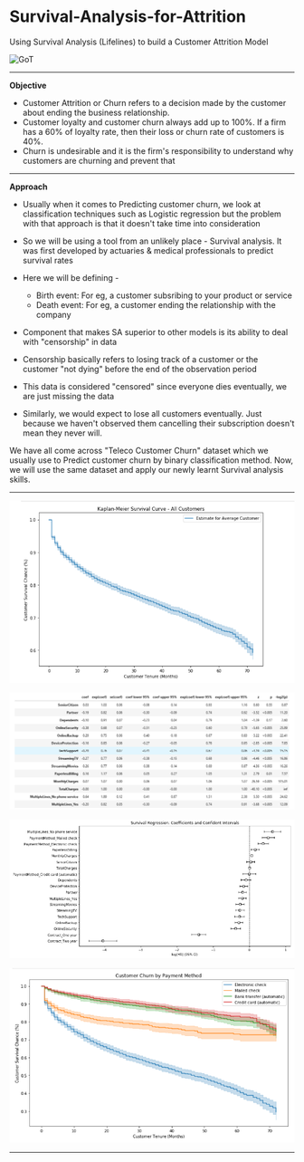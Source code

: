 # Survival-Analysis-for-Attrition
Using Survival Analysis (Lifelines) to build a Customer Attrition Model

![GoT](https://media.giphy.com/media/l0K3Z4QU2TLMsw4sE/giphy.gif)

-----------

<b> Objective </b>
  - Customer Attrition or Churn refers to a decision made by the customer about ending the business relationship.
  - Customer loyalty and customer churn always add up to 100%. If a firm has a 60% of loyalty rate, then their loss or churn rate of customers is 40%.
  - Churn is undesirable and it is the firm's responsibility to understand why customers are churning and prevent that
-----------

<b> Approach </b>
  - Usually when it comes to Predicting customer churn, we look at classification techniques such as Logistic regression but the problem with that approach is that it doesn't take time into consideration
  - So we will be using a tool from an unlikely place - Survival analysis. It was first developed by actuaries & medical professionals to predict survival rates
  - Here we will be defining -
       * Birth event: For eg, a customer subsribing to your product or service
       * Death event: For eg, a customer ending the relationship with the company

  - Component that makes SA superior to other models is its ability to deal with "censorship" in data
  - Censorship basically refers to losing track of a customer or the customer "not dying" before the end of the observation period
  - This data is considered "censored" since everyone dies eventually, we are just missing the data
  - Similarly, we would expect to lose all customers eventually. Just because we haven't observed them cancelling their subscription doesn't mean they never will.

We have all come across "Teleco Customer Churn" dataset which we usually use to Predict customer churn by binary classification method.
Now, we will use the same dataset and apply our newly learnt Survival analysis skills.

-----------

![Kaplan-Meier Survival Curve](https://github.com/gofornaman/Survival-Analysis-for-Attrition/blob/main/img/S1.PNG)

![Coeff](https://github.com/gofornaman/Survival-Analysis-for-Attrition/blob/main/img/S2.PNG)

![Survival Regression](https://github.com/gofornaman/Survival-Analysis-for-Attrition/blob/main/img/S3.PNG)

![Customer Churn by Payment method](https://github.com/gofornaman/Survival-Analysis-for-Attrition/blob/main/img/S4.PNG)

------------------------------
